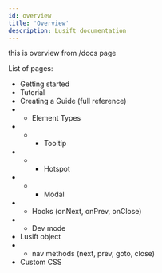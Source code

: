```yaml
---
id: overview
title: 'Overview'
description: Lusift documentation
---
```


this is overview from /docs page

List of pages:
- Getting started
- Tutorial
- Creating a Guide (full reference)
- - Element Types
- - - Tooltip
- - - Hotspot
- - - Modal
- - Hooks (onNext, onPrev, onClose)
- - Dev mode
- Lusift object
- - nav methods (next, prev, goto, close)
- Custom CSS
